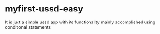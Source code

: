 # myfirst-ussd-easy
It is just a simple ussd app with its functionality mainly accomplished using conditional statements
